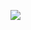 [![](https://mermaid.ink/img/pako:eNrFVt2OojAUfpWG65kX4M7M4q6ZH406c2VCjvQgzQAlp8Vdor77FuqoxZqwcZLlAmi_0-_89rS7IJEcgzBA-iFgQ1CsSmae90U0X7CdHbSPKDUTnM2ez1NboCQDYrVCKqHAayQVpHTsx3K4CWEBIr-erkCp35L4GdGiQKWhqFhCCBp5DNqH1hV30IP92Pd48hJ1rg5yNhU5-q0ujLpYN5UH-sTGEzbKv8UT-_M6_ZhEQzOmhc4vzNT4RzOOKiFRaSEvAlHWBZJI2LrmG7wwqDWCEeYICuN24KhF2kLOeE3gsrUWJbIuNTWxsWz87EJcECZakg-rpDK0feTuqD39Gs1HT8vhte6m_nbgvuRJ5m5sWCG3An0ugs_3uz2cRdPZSzTQu3_cr537ayFN26iyplcda0E669XGF9cGS440uDAqEgUYqMqklt9fA9P3t-V8-ObpxeBe9T-jt_n_0t01jdhvwalOZ71smOSRA5zoxqOP6XyyjGJ_M2rPCR_hlaYToT2F9vvHR7k79umQZaBi2IIG8gn1TLDiKWwlCY3K6ZU3l4jzCt8CJ2pWQRcT5STULyxKK-vjvWhGlrVNuekKSMrZyz7xKofm2ru9GzXbRK-4-lLtLvNynXdKyArgJmelT-xIHR4buim8deNTekmXkiziYwtosx88BObkMfcAbu4mXR2tAp2hqf4gNL8c6HMVrMqDkYNay0VTJkGoqcaHgGS9yYIwhVyZka39493mNItcmGb7aq8-3Q3o8Bchc8Jh?type=png)](https://mermaid.live/edit#pako:eNrFVt2OojAUfpWG65kX4M7M4q6ZH406c2VCjvQgzQAlp8Vdor77FuqoxZqwcZLlAmi_0-_89rS7IJEcgzBA-iFgQ1CsSmae90U0X7CdHbSPKDUTnM2ez1NboCQDYrVCKqHAayQVpHTsx3K4CWEBIr-erkCp35L4GdGiQKWhqFhCCBp5DNqH1hV30IP92Pd48hJ1rg5yNhU5-q0ujLpYN5UH-sTGEzbKv8UT-_M6_ZhEQzOmhc4vzNT4RzOOKiFRaSEvAlHWBZJI2LrmG7wwqDWCEeYICuN24KhF2kLOeE3gsrUWJbIuNTWxsWz87EJcECZakg-rpDK0feTuqD39Gs1HT8vhte6m_nbgvuRJ5m5sWCG3An0ugs_3uz2cRdPZSzTQu3_cr537ayFN26iyplcda0E669XGF9cGS440uDAqEgUYqMqklt9fA9P3t-V8-ObpxeBe9T-jt_n_0t01jdhvwalOZ71smOSRA5zoxqOP6XyyjGJ_M2rPCR_hlaYToT2F9vvHR7k79umQZaBi2IIG8gn1TLDiKWwlCY3K6ZU3l4jzCt8CJ2pWQRcT5STULyxKK-vjvWhGlrVNuekKSMrZyz7xKofm2ru9GzXbRK-4-lLtLvNynXdKyArgJmelT-xIHR4buim8deNTekmXkiziYwtosx88BObkMfcAbu4mXR2tAp2hqf4gNL8c6HMVrMqDkYNay0VTJkGoqcaHgGS9yYIwhVyZka39493mNItcmGb7aq8-3Q3o8Bchc8Jh)